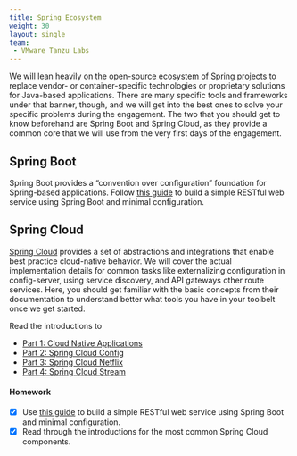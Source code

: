 ```yaml
---
title: Spring Ecosystem
weight: 30
layout: single
team:
 - VMware Tanzu Labs
---
```


We will lean heavily on the [open-source ecosystem of Spring projects](https://spring.io/) to replace vendor- or container-specific technologies or proprietary solutions for Java-based applications. There are many specific tools and frameworks under that banner, though, and we will get into the best ones to solve your specific problems during the engagement. The two that you should get to know beforehand are Spring Boot and Spring Cloud, as they provide a common core that we will use from the very first days of the engagement.

## Spring Boot
Spring Boot provides a “convention over configuration” foundation for Spring-based applications. Follow [this guide](https://spring.io/guides/gs/spring-boot/) to build a simple RESTful web service using Spring Boot and minimal configuration.

## Spring Cloud

[Spring Cloud](http://projects.spring.io/spring-cloud/) provides a set of abstractions and integrations that enable best practice cloud-native behavior. We will cover the actual implementation details for common tasks like externalizing configuration in config-server, using service discovery, and API gateways other route services.
Here, you should get familiar with the basic concepts from their documentation to understand better what tools you have in your toolbelt once we get started.

Read the introductions to
* [Part 1: Cloud Native Applications](https://cloud.spring.io/spring-cloud-static/spring-cloud.html#_cloud_native_applications)
* [Part 2: Spring Cloud Config](https://cloud.spring.io/spring-cloud-static/spring-cloud.html#_spring_cloud_config)
* [Part 3: Spring Cloud Netflix](https://cloud.spring.io/spring-cloud-static/spring-cloud.html#_spring_cloud_netflix) 
* [Part 4: Spring Cloud Stream](https://cloud.spring.io/spring-cloud-static/spring-cloud.html#_spring_cloud_stream)

#### Homework

- [x] Use [this guide](https://spring.io/guides/gs/spring-boot/) to build a simple RESTful web service using Spring Boot and minimal configuration.
- [x] Read through the introductions for the most common Spring Cloud components.
